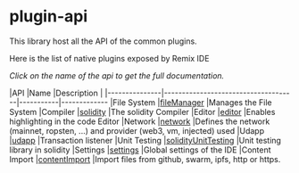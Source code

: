 # plugin-api

This library host all the API of the common plugins.

Here is the list of native plugins exposed by Remix IDE

_Click on the name of the api to get the full documentation._


|API            |Name                                 |Description |
|---------------|-------------------------------------|-----------|-------------
|File System    |[fileManager](./doc/file-system.md)  |Manages the File System
|Compiler       |[solidity](./doc/solidity.md)        |The solidity Compiler
|Editor         |[editor](./doc/editor.md)            |Enables highlighting in the code Editor
|Network        |[network](./doc/network.md)          |Defines the network (mainnet, ropsten, ...) and provider (web3, vm, injected) used
|Udapp          |[udapp](./doc/udapp.md)              |Transaction listener
|Unit Testing   |[solidityUnitTesting](./doc/unit-testing.md) |Unit testing library in solidity
|Settings       |[settings](./doc/settings.md)        |Global settings of the IDE
|Content Import |[contentImport](./doc/content-import.md) |Import files from  github, swarm, ipfs, http or https.

